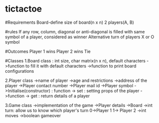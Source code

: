 # tictactoe

#Requirements
Board-define size of board(n x n)
2 players(A, B)

#rules
If any row, column, diagonal or anti-diagonal is filled with same symbol of a player, considered as winner
Alternative turn of players
X or O symbol

#Outcomes
Player 1 wins
Player 2 wins
Tie

#Classes
1.Board class : int size, char matrix(n x n), default characters
->function to fill it with default characters
->function to print board configurations

2.Player class
->name of player
->age and restrictions
->address of the player
->Player contact number
->Player mail id
->Player symbol
->Initialise(constructor) : function -> set : setting props of the player
->function -> get : return details of a player

3.Game class
->implementation of the game
->Player details
->Board
->int turn: allow us to know which player's turn 
0->Player 1
1-> Player 2
->int moves
->boolean gameover